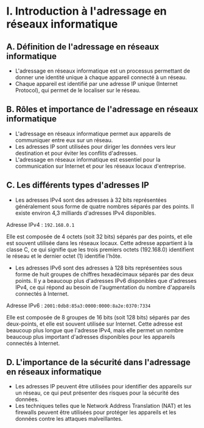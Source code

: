 # I. Introduction à l'adressage en réseaux informatique

## A. Définition de l'adressage en réseaux informatique

- L'adressage en réseaux informatique est un processus permettant de donner une identité unique à chaque appareil connecté à un réseau.
- Chaque appareil est identifié par une adresse IP unique (Internet Protocol), qui permet de le localiser sur le réseau.

## B. Rôles et importance de l'adressage en réseaux informatique

- L'adressage en réseaux informatique permet aux appareils de communiquer entre eux sur un réseau.
- Les adresses IP sont utilisées pour diriger les données vers leur destination et pour éviter les conflits d'adresses.
- L'adressage en réseaux informatique est essentiel pour la communication sur Internet et pour les réseaux locaux d'entreprise.

## C. Les différents types d'adresses IP

- Les adresses IPv4 sont des adresses à 32 bits représentées généralement sous forme de quatre nombres séparés par des points. Il existe environ 4,3 milliards d'adresses IPv4 disponibles.

Adresse IPv4 : `192.168.0.1`

Elle est composée de 4 octets (soit 32 bits) séparés par des points, et elle est souvent utilisée dans les réseaux locaux. Cette adresse appartient à la classe C, ce qui signifie que les trois premiers octets (192.168.0) identifient le réseau et le dernier octet (1) identifie l'hôte.

- Les adresses IPv6 sont des adresses à 128 bits représentées sous forme de huit groupes de chiffres hexadécimaux séparés par des deux points. Il y a beaucoup plus d'adresses IPv6 disponibles que d'adresses IPv4, ce qui répond au besoin de l'augmentation du nombre d'appareils connectés à Internet.

Adresse IPv6 : `2001:0db8:85a3:0000:0000:8a2e:0370:7334`

Elle est composée de 8 groupes de 16 bits (soit 128 bits) séparés par des deux-points, et elle est souvent utilisée sur Internet. Cette adresse est beaucoup plus longue que l'adresse IPv4, mais elle permet un nombre beaucoup plus important d'adresses disponibles pour les appareils connectés à Internet.

## D. L'importance de la sécurité dans l'adressage en réseaux informatique

- Les adresses IP peuvent être utilisées pour identifier des appareils sur un réseau, ce qui peut présenter des risques pour la sécurité des données.
- Les techniques telles que le Network Address Translation (NAT) et les firewalls peuvent être utilisées pour protéger les appareils et les données contre les attaques malveillantes.

